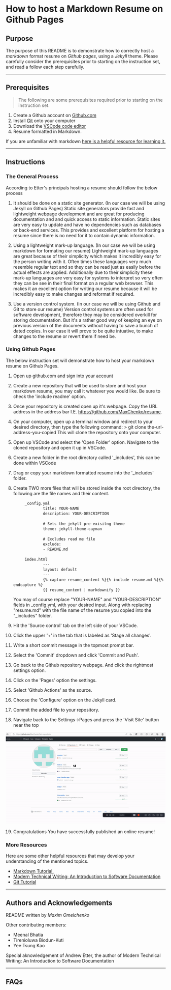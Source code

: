 # How to host a Markdown Resume on Github Pages

## **Purpose**

The purpose of this README is to demonstrate how to correctly host a *markdown* format resume on *Github pages*, using a *Jekyll* theme. Please carefully consider the prerequisites prior to starting on the instruction set, and read a follow each step carefully. 

---------

## **Prerequisites**

> The following are some prerequisites required prior to
> starting on the instruction set.

1. Create a Github account on [Github.com](www.github.com)
2. Install [Git](https://git-scm.com/) onto your computer
3. Download the [VSCode code editor](https://code.visualstudio.com/)
4. Resume formatted in Markdown.

If you are unfamiliar with markdown [here is a helpful resource for learning it.](https://www.markdowntutorial.com/)

---------

## **Instructions**

### **The General Process**

According to Etter's principals hosting a resume should follow the below process

1. It should be done on a static site generator. (In our case we will be using Jekyll on Github Pages) Static site generators provide fast and lightweight webpage development and are great for producing documentation and and quick access to static information. Static sites are very easy to update and have no dependencies such as databases or back-end services. This provides and excellent platform for hosting a resume since there is no need for it to contain dynamic information.

2. Using a lightweight mark-up language. (In our case we will be using markdown for formating our resume) Lightweight mark-up languages are great because of their simplicity which makes it incredibly easy for the person writing with it. Often times these languages very much resemble regular text and so they can be read just as easily before the actual effects are applied. Additionally due to their simplicity these mark-up languages are very easy for systems to interpret so very often they can be see in their final format on a regular web browser. This makes it an excellent option for writing our resume because it will be incredibly easy to make changes and reformat if required.

3. Use a version control system. (In our case we will be using Github and Git to store our resume) Version control systems are often used for software development, therefore they may be considered overkill for storing documentation. But it's a rather good way of keeping an eye on previous version of the documents without having to save a bunch of dated copies. In our case it will prove to be quite intuative, to make changes to the resume or revert them if need be.

### **Using Github Pages**

The below instruction set will demonstrate how to host your markdown resume on Github Pages.

1. Open up github.com and sign into your account

2. Create a new repository that will be used to store and host your markdown resume, you may call it whatever you would like. Be sure to check the 'include readme' option.

3. Once your repository is created open up it's webpage. Copy the URL address in the address bar I.E. https://github.com/MaxChenko/resume.

4. On your computer, open up a terminal window and redirect to your desired directory, then type the following command:
        > git clone the-url-address-you-copied
    This will clone the repository onto your computer.

5. Open up VSCode and select the 'Open Folder' option. Navigate to the cloned repository and open it up in VSCode.

6. Create a new folder in the root directory called '_includes', this can be done within VSCode

7. Drag or copy your markdown formatted resume into the '_includes' folder.

8. Create TWO more files that will be stored inside the root directory, the following are the file names and their content.

            _config.yml
                    title: YOUR-NAME
                    description: YOUR-DESCRIPTION

                    # Sets the jekyll pre-exisitng theme
                    theme: jekyll-theme-cayman

                    # Excludes read me file
                    exclude:
                    - README.md
                
            index.html 
                    ---
                    layout: default
                    ---
                    {% capture resume_content %}{% include resume.md %}{% endcapture %}
                    {{ resume_content | markdownify }}

    You may of course replace "YOUR-NAME" and "YOUR-DESCRIPTION" fields in _config.yml, with your desired input. Along with replacing "resume.md" with the file name of the resume you copied into the "_includes" folder.

9. Hit the 'Source control' tab on the left side of your VSCode. 

10. Click the upper '+' in the tab that is labeled as 'Stage all changes'. 

11. Write a short commit message in the topmost prompt bar. 

12. Select the 'Commit' dropdown and click 'Commit and Push'.

13. Go back to the Github repository webpage. And click the rightmost settings option.

14. Click on the 'Pages' option the settings.

15. Select 'Github Actions' as the source.

16. Choose the 'Configure' option on the Jekyll card.

17. Commit the added file to your repository.

18. Navigate back to the Settings->Pages and press the 'Visit Site' button near the top

![Instruction on how to load page](visuals/gif1.gif)

19. Congratulations You have successfully published an online resume!

### **More Resources**

Here are some other helpful resources that may develop your understanding of the mentioned topics.

- [Markdown Tutorial.](https://www.markdowntutorial.com/)
- [Modern Technical Writing: An Introduction to Software Documentation](https://www.amazon.ca/Modern-Technical-Writing-Introduction-Documentation-ebook/dp/B01A2QL9SS)
- [Git Tutorial](https://git-scm.com/docs/gittutorial)

---------

## **Authors and Acknowledgements**

README written by *Maxim Omelchenko*

Other contributing members:

- Meenal Bhatia 
- Tirenioluwa Biodun-Kuti 
- Yee Tsung Kao

Special aknowledgement of Andrew Etter, the author of Modern Technical Writing: An Introduction to Software Documentation

---------

## **FAQs**

### 